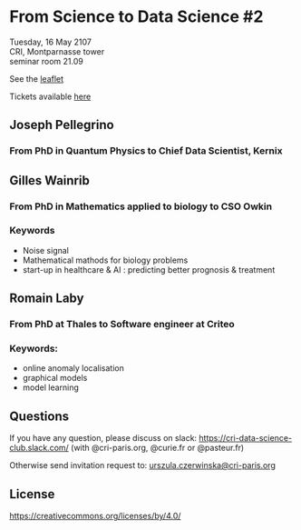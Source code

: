 # From Science to Data Science #2
Tuesday, 16 May 2107 <br>
CRI, Montparnasse tower <br>
seminar room 21.09<br>

<!-- Link to [tickets](https://www.eventbrite.com/e/from-science-to-data-science-tickets-32045052615)
 -->
See the [leaflet](./seminarV2.ai.pdf) 

Tickets available [here](https://events.cri-paris.org/event/24/attendees?sort_by=created_at&sort_order=desc&q=&page=1) 

<!-- ## Intro

### Urszula Czerwinska
* [slides](./CRIDSclub.pdf) 
* email: urszula.czerwinska@cri-paris.org
* website: http://urszulaczerwinska.github.io/
 -->


## Joseph Pellegrino
### From PhD in Quantum Physics to Chief Data Scientist, Kernix

<!-- * [slides](./Présentation_Thiebaut_Science2DataScience.pdf) 
 -->
<!-- ### Keywords
* PhD: 
  - transverable skills
  - coding
  - focused on specific field

* QuantMetry
  - data consulting start-ups
  - very diverse projects 
  - Python
  - R&D, recruting, presentations
 -->
<!-- ### Contact
* LinkedIn: https://www.linkedin.com/in/nthiebaut/
 -->
## Gilles Wainrib
### From PhD in Mathematics applied to biology to CSO Owkin
<!-- 
* [slides](./fdv-datasci-luc.pdf) 
-->
### Keywords
* Noise signal
* Mathematical mathods for biology problems
* start-up in healthcare & AI : predicting better prognosis & treatment


<!-- 
***Big data is like teenage sex: everyone talks about it, nobody really knows how to do it, everyone thinks everyone else is doing it, so everyone claims they are doing it...*** Dan Ariely, Duke University

### Contact
* email: luc@thunken.com
* LinkedIn: https://www.linkedin.com/in/lucboruta/
 -->
## Romain Laby
### From PhD at Thales to Software engineer at Criteo

<!-- * [slides](./From%20science%20to%20data%20science%20-%20SENECAL%202017.pdf)  -->

### Keywords: 
* online anomaly localisation
* graphical models
* model learning

<!-- ### Contact
* email: stephane.senecal@orange.com
* LinkedIn: http://fr.linkedin.com/in/stephanesenecal

 -->
<!-- ## Pictures
![alt tag](https://lh5.googleusercontent.com/jm0bokrQ5bSJVQpMlS2-ThJoJgiWxvLqp2ZyxDrGzmUbtXI8IYIBrtuFK7DYKPAPDMOI3a642FYbmZRQyMID7w=w2880-h1452-rw)
![alt tag](https://lh4.googleusercontent.com/Ny38Lkk8K3Xj5wvbPCQkqJMmmHL2HdGqI1c8gmKYJWzAH5s8Fck2mpU1aNFEOkgqqY6qRBUXbcYNRYQ=w2880-h1452-rw)
![alt tag](https://lh4.googleusercontent.com/bdpZk697BpTgo7m1zuNvPl34H8tRaIdc7XVoKnPHAOaSjUQGml4t64pu-3e1NUib8kRAlcc8A3RxqyU=w2880-h1452-rw)
![alt tag](https://lh3.googleusercontent.com/Z2kZgJIv5OZZeHXNxmf0tjw1HojvvTA8vsIRzED57nFOwxZ0drTTjuR3PVZbOBHvvuA0T0XtmmeqWVI=w2880-h1452-rw)
![alt tag](https://lh3.googleusercontent.com/jmuSzhAVrrSTGBdojT0v7KB_hyAmvuabCFiPadc6BWdERNY7ysezpp7ju-iflrRdrSY9Uwb1NWtdsNfHDTPRzQ=w2880-h1452-rw)
![alt tag](https://lh3.googleusercontent.com/RO23bfhVtIHwOyvTpM7PKJvth-BPrMghIoxsbebf3aYWd-DVqkk8wFXFlhg79gWjaAVd6XOJZlL9BqDOYm0OXQ=w2880-h1452-rw)
![alt tag](https://lh3.googleusercontent.com/u4Q6wCHW14lYh9cmhwbAAGDxpidGBiYfEmZy6RHMv1WYE_WfE0MRO-mOQb7olmsCLZyhqzMe52ftW1jidhiNkA=w2880-h1452-rw)

 -->
## Questions
If you have any question, please discuss on slack: https://cri-data-science-club.slack.com/ (with @cri-paris.org, @curie.fr or @pasteur.fr)

Otherwise send invitation request to: urszula.czerwinska@cri-paris.org
## License
https://creativecommons.org/licenses/by/4.0/


